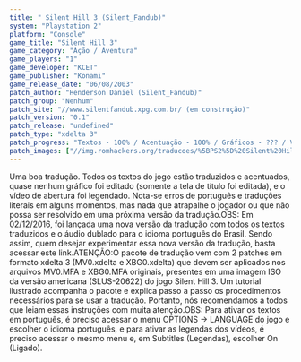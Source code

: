 ```yaml
---
title: " Silent Hill 3 (Silent_Fandub)"
system: "Playstation 2"
platform: "Console"
game_title: "Silent Hill 3"
game_category: "Ação / Aventura"
game_players: "1"
game_developer: "KCET"
game_publisher: "Konami"
game_release_date: "06/08/2003"
patch_author: "Henderson Daniel (Silent_Fandub)"
patch_group: "Nenhum"
patch_site: "//www.silentfandub.xpg.com.br/ (em construção)"
patch_version: "0.1"
patch_release: "undefined"
patch_type: "xdelta 3"
patch_progress: "Textos - 100% / Acentuação - 100% / Gráficos - ??? / Vídeos - ???"
patch_images: ["//img.romhackers.org/traducoes/%5BPS2%5D%20Silent%20Hill%203%20-%20Silent_Fandub%20-%201.jpg","//img.romhackers.org/traducoes/%5BPS2%5D%20Silent%20Hill%203%20-%20Silent_Fandub%20-%202.jpg","//img.romhackers.org/traducoes/%5BPS2%5D%20Silent%20Hill%203%20-%20Silent_Fandub%20-%203.jpg"]
---
```

Uma boa tradução. Todos os textos do jogo estão traduzidos e acentuados, quase nenhum gráfico foi editado (somente a tela de título foi editada), e o vídeo de abertura foi legendado. Nota-se erros de português e traduções literais em alguns momentos, mas nada que atrapalhe o jogador ou que não possa ser resolvido em uma próxima versão da tradução.OBS: Em 02/12/2016, foi lançada uma nova versão da tradução com todos os textos traduzidos e o áudio dublado para o idioma português do Brasil. Sendo assim, quem desejar experimentar essa nova versão da tradução, basta acessar este link.ATENÇÃO:O pacote de tradução vem com 2 patches em formato xdelta 3 (MV0.xdelta e XBG0.xdelta) que devem ser aplicados nos arquivos MV0.MFA e XBG0.MFA originais, presentes em uma imagem ISO da versão americana (SLUS-20622) do jogo Silent Hill 3. Um tutorial ilustrado acompanha o pacote e explica passo a passo os procedimentos necessários para se usar a tradução. Portanto, nós recomendamos a todos que leiam essas instruções com muita atenção.OBS: Para ativar os textos em português, é preciso acessar o menu OPTIONS -> LANGUAGE do jogo e escolher o idioma português, e para ativar as legendas dos vídeos, é preciso acessar o mesmo menu e, em Subtitles (Legendas), escolher On (Ligado).